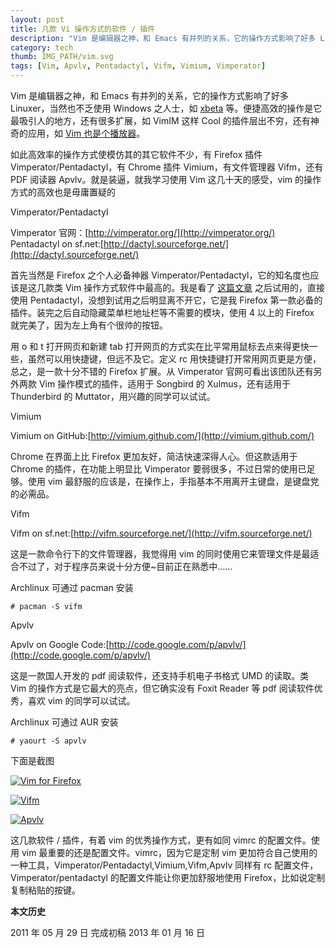 ```yaml
---
layout: post
title: 几款 Vi 操作方式的软件 / 插件
description: "Vim 是编辑器之神，和 Emacs 有并列的关系，它的操作方式影响了好多 Linuxer，当然也不乏使用 Windows 之人士，如 xbeta 等。便捷高效的操作是它最吸引人的地方，还有很多扩展，如 VimIM 这样 Cool 的插件层出不穷，还有神奇的应用，如 Vim 也是个播放器。"
category: tech
thumb: IMG_PATH/vim.svg
tags: [Vim, Apvlv, Pentadactyl, Vifm, Vimium, Vimperator]
---
```


Vim 是编辑器之神，和 Emacs 有并列的关系，它的操作方式影响了好多 Linuxer，当然也不乏使用 Windows 之人士，如 [xbeta](http://xbeta.info) 等。便捷高效的操作是它最吸引人的地方，还有很多扩展，如 VimIM 这样 Cool 的插件层出不穷，还有神奇的应用，如 [Vim 也是个播放器](http://qixinglu.com/archives/vim_is_ascii_player)。

如此高效率的操作方式使模仿其的其它软件不少，有 Firefox 插件 Vimperator/Pentadactyl，有 Chrome 插件 Vimium，有文件管理器 Vifm，还有 PDF 阅读器 Apvlv。就是装逼，就我学习使用 Vim 这几十天的感受，vim 的操作方式的高效也是毋庸置疑的

Vimperator/Pentadactyl

Vimperator 官网：[http://vimperator.org/](http://vimperator.org/)
Pentadactyl on sf.net:[http://dactyl.sourceforge.net/](http://dactyl.sourceforge.net/)

首先当然是 Firefox 之个人必备神器 Vimperator/Pentadactyl，它的知名度也应该是这几款类 Vim 操作方式软件中最高的。我是看了 [这篇文章](http://xbeta.info/vimperator.htm) 之后试用的，直接使用 Pentadactyl，没想到试用之后明显离不开它，它是我 Firefox 第一款必备的插件。装完之后自动隐藏菜单栏地址栏等不需要的模块，使用 4 以上的 Firefox 就完美了，因为左上角有个很帅的按钮。

用 o 和 t 打开网页和新建 tab 打开网页的方式实在比平常用鼠标去点来得更快一些，虽然可以用快捷键，但远不及它。定义 rc 用快捷键打开常用网页更是方便，总之，是一款十分不错的 Firefox 扩展。从 Vimperator 官网可看出该团队还有另外两款 Vim 操作模式的插件，适用于 Songbird 的 Xulmus，还有适用于 Thunderbird 的 Muttator，用兴趣的同学可以试试。

Vimium

Vimium on GitHub:[http://vimium.github.com/](http://vimium.github.com/)

Chrome 在界面上比 Firefox 更加友好，简洁快速深得人心。但这款适用于 Chrome 的插件，在功能上明显比 Vimperator 要弱很多，不过日常的使用已足够。使用 vim 最舒服的应该是，在操作上，手指基本不用离开主键盘，是键盘党的必需品。

Vifm

Vifm on sf.net:[http://vifm.sourceforge.net/](http://vifm.sourceforge.net/)

这是一款命令行下的文件管理器，我觉得用 vim 的同时使用它来管理文件是最适合不过了，对于程序员来说十分方便~目前正在熟悉中……

Archlinux 可通过 pacman 安装

    # pacman -S vifm

Apvlv

Apvlv on Google Code:[http://code.google.com/p/apvlv/](http://code.google.com/p/apvlv/)

这是一款国人开发的 pdf 阅读软件，还支持手机电子书格式 UMD 的读取。类 Vim 的操作方式是它最大的亮点，但它确实没有 Foxit Reader 等 pdf 阅读软件优秀，喜欢 vim 的同学可以试试。

Archlinux 可通过 AUR 安装

    # yaourt -S apvlv

下面是截图

[![Vim for Firefox](http://i951.photobucket.com/albums/ad353/Fooleap/Blog/Fooleap/vim-for-firefox.png)](http://i951.photobucket.com/albums/ad353/Fooleap/Blog/Fooleap/vim-for-firefox.png)

[![Vifm](http://i951.photobucket.com/albums/ad353/Fooleap/Blog/Fooleap/vifm.png)](http://i951.photobucket.com/albums/ad353/Fooleap/Blog/Fooleap/vifm.png)

[![Apvlv](http://i951.photobucket.com/albums/ad353/Fooleap/Blog/Fooleap/apvlv.png)](http://i951.photobucket.com/albums/ad353/Fooleap/Blog/Fooleap/apvlv.png)

这几款软件 / 插件，有着 vim 的优秀操作方式，更有如同 vimrc 的配置文件。使用 vim 最重要的还是配置文件。vimrc，因为它是定制 vim 更加符合自己使用的一种工具，Vimperator/Pentadactyl,Vimium,Vifm,Apvlv 同样有 rc 配置文件，Vimperator/pentadactyl 的配置文件能让你更加舒服地使用 Firefox，比如说定制复制粘贴的按键。

**本文历史**

2011 年 05 月 29 日 完成初稿
2013 年 01 月 16 日
